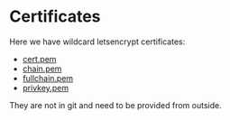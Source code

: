 # Certificates

Here we have wildcard letsencrypt certificates:

- [cert.pem](cert.pem)
- [chain.pem](chain.pem)
- [fullchain.pem](fullchain.pem)
- [privkey.pem](privkey.pem)

They are not in git and need to be provided from outside.